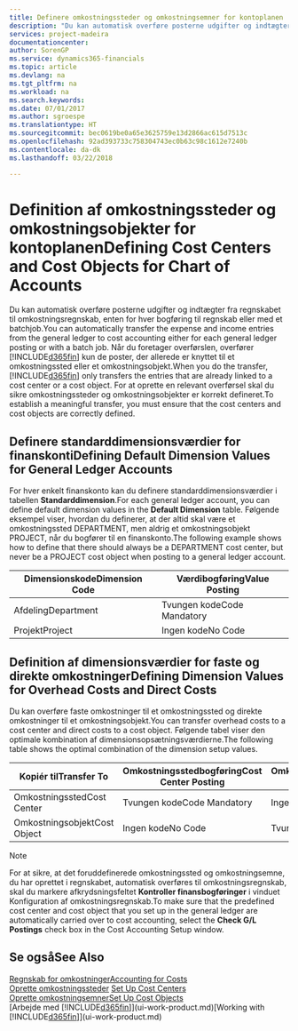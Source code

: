 ```yaml
---
title: Definere omkostningssteder og omkostningsemner for kontoplanen | Microsoft Docs
description: "Du kan automatisk overføre posterne udgifter og indtægter fra regnskabet til omkostningsregnskab, enten for hver bogføring til regnskab eller med et batchjob. Når du foretager overførslen, overfører systemet kun de poster, der allerede er knyttet til et omkostningssted eller et omkostningsobjekt. For at oprette en relevant overførsel skal du sikre omkostningssteder og omkostningsobjekter er korrekt defineret."
services: project-madeira
documentationcenter: 
author: SorenGP
ms.service: dynamics365-financials
ms.topic: article
ms.devlang: na
ms.tgt_pltfrm: na
ms.workload: na
ms.search.keywords: 
ms.date: 07/01/2017
ms.author: sgroespe
ms.translationtype: HT
ms.sourcegitcommit: bec0619be0a65e3625759e13d2866ac615d7513c
ms.openlocfilehash: 92ad393733c758304743ec0b63c98c1612e7240b
ms.contentlocale: da-dk
ms.lasthandoff: 03/22/2018

---
```

# <a name="defining-cost-centers-and-cost-objects-for-chart-of-accounts"></a><span data-ttu-id="f8071-105">Definition af omkostningssteder og omkostningsobjekter for kontoplanen</span><span class="sxs-lookup"><span data-stu-id="f8071-105">Defining Cost Centers and Cost Objects for Chart of Accounts</span></span>
<span data-ttu-id="f8071-106">Du kan automatisk overføre posterne udgifter og indtægter fra regnskabet til omkostningsregnskab, enten for hver bogføring til regnskab eller med et batchjob.</span><span class="sxs-lookup"><span data-stu-id="f8071-106">You can automatically transfer the expense and income entries from the general ledger to cost accounting either for each general ledger posting or with a batch job.</span></span> <span data-ttu-id="f8071-107">Når du foretager overførslen, overfører [!INCLUDE[d365fin](includes/d365fin_md.md)] kun de poster, der allerede er knyttet til et omkostningssted eller et omkostningsobjekt.</span><span class="sxs-lookup"><span data-stu-id="f8071-107">When you do the transfer, [!INCLUDE[d365fin](includes/d365fin_md.md)] only transfers the entries that are already linked to a cost center or a cost object.</span></span> <span data-ttu-id="f8071-108">For at oprette en relevant overførsel skal du sikre omkostningssteder og omkostningsobjekter er korrekt defineret.</span><span class="sxs-lookup"><span data-stu-id="f8071-108">To establish a meaningful transfer, you must ensure that the cost centers and cost objects are correctly defined.</span></span>  

## <a name="defining-default-dimension-values-for-general-ledger-accounts"></a><span data-ttu-id="f8071-109">Definere standarddimensionsværdier for finanskonti</span><span class="sxs-lookup"><span data-stu-id="f8071-109">Defining Default Dimension Values for General Ledger Accounts</span></span>  
<span data-ttu-id="f8071-110">For hver enkelt finanskonto kan du definere standarddimensionsværdier i tabellen **Standarddimension**.</span><span class="sxs-lookup"><span data-stu-id="f8071-110">For each general ledger account, you can define default dimension values in the **Default Dimension** table.</span></span> <span data-ttu-id="f8071-111">Følgende eksempel viser, hvordan du definerer, at der altid skal være et omkostningssted DEPARTMENT, men aldrig et omkostningsobjekt PROJECT, når du bogfører til en finanskonto.</span><span class="sxs-lookup"><span data-stu-id="f8071-111">The following example shows how to define that there should always be a DEPARTMENT cost center, but never be a PROJECT cost object when posting to a general ledger account.</span></span>  

|<span data-ttu-id="f8071-112">**Dimensionskode**</span><span class="sxs-lookup"><span data-stu-id="f8071-112">**Dimension Code**</span></span>|<span data-ttu-id="f8071-113">**Værdibogføring**</span><span class="sxs-lookup"><span data-stu-id="f8071-113">**Value Posting**</span></span>|  
|------------------------------------------|-----------------------------------------|  
|<span data-ttu-id="f8071-114">Afdeling</span><span class="sxs-lookup"><span data-stu-id="f8071-114">Department</span></span>|<span data-ttu-id="f8071-115">Tvungen kode</span><span class="sxs-lookup"><span data-stu-id="f8071-115">Code Mandatory</span></span>|  
|<span data-ttu-id="f8071-116">Projekt</span><span class="sxs-lookup"><span data-stu-id="f8071-116">Project</span></span>|<span data-ttu-id="f8071-117">Ingen kode</span><span class="sxs-lookup"><span data-stu-id="f8071-117">No Code</span></span>|  

## <a name="defining-dimension-values-for-overhead-costs-and-direct-costs"></a><span data-ttu-id="f8071-118">Definition af dimensionsværdier for faste og direkte omkostninger</span><span class="sxs-lookup"><span data-stu-id="f8071-118">Defining Dimension Values for Overhead Costs and Direct Costs</span></span>  
 <span data-ttu-id="f8071-119">Du kan overføre faste omkostninger til et omkostningssted og direkte omkostninger til et omkostningsobjekt.</span><span class="sxs-lookup"><span data-stu-id="f8071-119">You can transfer overhead costs to a cost center and direct costs to a cost object.</span></span> <span data-ttu-id="f8071-120">Følgende tabel viser den optimale kombination af dimensionsopsætningsværdierne.</span><span class="sxs-lookup"><span data-stu-id="f8071-120">The following table shows the optimal combination of the dimension setup values.</span></span>  

|<span data-ttu-id="f8071-121">Kopiér til</span><span class="sxs-lookup"><span data-stu-id="f8071-121">Transfer To</span></span>|<span data-ttu-id="f8071-122">Omkostningsstedbogføring</span><span class="sxs-lookup"><span data-stu-id="f8071-122">Cost Center Posting</span></span>|<span data-ttu-id="f8071-123">Omkostningsobjektbogføring</span><span class="sxs-lookup"><span data-stu-id="f8071-123">Cost Object Posting</span></span>|  
|-----------------|-------------------------|-------------------------|  
|<span data-ttu-id="f8071-124">Omkostningssted</span><span class="sxs-lookup"><span data-stu-id="f8071-124">Cost Center</span></span>|<span data-ttu-id="f8071-125">Tvungen kode</span><span class="sxs-lookup"><span data-stu-id="f8071-125">Code Mandatory</span></span>|<span data-ttu-id="f8071-126">Ingen kode</span><span class="sxs-lookup"><span data-stu-id="f8071-126">No Code</span></span>|  
|<span data-ttu-id="f8071-127">Omkostningsobjekt</span><span class="sxs-lookup"><span data-stu-id="f8071-127">Cost Object</span></span>|<span data-ttu-id="f8071-128">Ingen kode</span><span class="sxs-lookup"><span data-stu-id="f8071-128">No Code</span></span>|<span data-ttu-id="f8071-129">Tvungen kode</span><span class="sxs-lookup"><span data-stu-id="f8071-129">Code Mandatory</span></span>|  

> [!NOTE]  
>  <span data-ttu-id="f8071-130">For at sikre, at det foruddefinerede omkostningssted og omkostningsemne, du har oprettet i regnskabet, automatisk overføres til omkostningsregnskab, skal du markere afkrydsningsfeltet **Kontroller finansbogføringer** i vinduet Konfiguration af omkostningsregnskab.</span><span class="sxs-lookup"><span data-stu-id="f8071-130">To make sure that the predefined cost center and cost object that you set up in the general ledger are automatically carried over to cost accounting, select the **Check G/L Postings** check box in the Cost Accounting Setup window.</span></span>  

## <a name="see-also"></a><span data-ttu-id="f8071-131">Se også</span><span class="sxs-lookup"><span data-stu-id="f8071-131">See Also</span></span>  
[<span data-ttu-id="f8071-132">Regnskab for omkostninger</span><span class="sxs-lookup"><span data-stu-id="f8071-132">Accounting for Costs</span></span>](finance-manage-cost-accounting.md)  
<span data-ttu-id="f8071-133">[Oprette omkostningssteder](finance-how-to-set-up-cost-centers.md) </span><span class="sxs-lookup"><span data-stu-id="f8071-133">[Set Up Cost Centers](finance-how-to-set-up-cost-centers.md) </span></span>  
[<span data-ttu-id="f8071-134">Oprette omkostningsemner</span><span class="sxs-lookup"><span data-stu-id="f8071-134">Set Up Cost Objects</span></span>](finance-how-to-set-up-cost-objects.md)  
<span data-ttu-id="f8071-135">[Arbejde med [!INCLUDE[d365fin](includes/d365fin_md.md)]](ui-work-product.md)</span><span class="sxs-lookup"><span data-stu-id="f8071-135">[Working with [!INCLUDE[d365fin](includes/d365fin_md.md)]](ui-work-product.md)</span></span>

